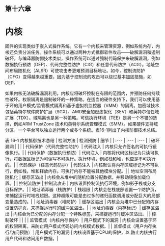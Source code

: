 ## 第十六章

# 内核

固件的实现类似于嵌入式操作系统。它有一个内核来管理资源，例如系统内存，内核还负责分派任务。操作系统可以通过两种方式抵御软件攻击——破解漏洞和遏制破坏。与编译器防御技术类似，操作系统可以通过强制代码保护来破解漏洞，例如数据执行预防（DEP）、代码完整性防护（CIG）和任意代码防护（ACG）。地址空间布局随机化（ALSR）可使攻击者更难预测目标地址。如今，控制流防护（CFG）变得越来越重要，因为基于控制流的攻击可以绕过基本加固措施，如DEP。

如果内核无法破解漏洞利用，内核应将破坏控制在有限的范围内，并预防任何持续性破坏。权限隔离是遏制破坏的一种策略。在适当的硬件支持下，我们可以使用基于环的用户模式/监管模式隔离和基于虚拟机监控器（VMM）的隔离。加密域技术包括英特尔软件防护扩展（SGX）、AMD安全加密虚拟化（SEV）和英特尔信任域扩展（TDX）。域隔离也是另一种策略。可信执行环境（TEE）是另一个不错的选择，例如ARM TrustZone 技术和英特尔系统管理模式（SMM）。如果硬件支持域分区，一个平台可以独立运行两个或多个系统。表16-1列出了内核防御技术总结。

表 16-1 内核抵御技术总结
| 检测方法 | 检测预防 | 细节 |
| :--- | :--- | :--- |
| 破坏漏洞 | | |
| 代码保护（代码完整性防护）| 代码注入 | 内核只允许签名的可执行镜像执行。|
| 代码保护（数据执行预防）| 代码注入 | 内核将代码区标记为只读可执行，将数据区标记为可读写不可执行。执行环境，例如栈和堆，也应是不可执行的。|
| 代码保护（任意代码防护）| 代码注入 | 内核默认将内存区域标记为不可执行，例如栈，堆和释放内存。可执行内存不能被其他模块分配。|
| 地址空间布局随机化 | 缓存区溢出 | 内核会从堆中的随机位置分配数据，并移动镜像加载位置。|
| 控制流防护 | 控制流攻击 | 内核设置控制流执行环境，例如影子栈或分支目标保护。|
| 地址消毒器（栈防护）| 栈超限 | 内核会在栈底部设置一个防护页，来捕捉运行时堆栈超限。这种超限可能是由过多的递归函数调用或分配巨大的局部变量造成的。|
| 地址消毒器（堆防护）| 缓存区溢出 | 内核会为堆中已分配的内存设置防护页，来捕捉运行时的缓冲区溢出。|
| 地址消毒器（内存标记）| 缓存区溢出 | 内核会为已分配的内存分配一个特殊标签，来捕捉运行时缓冲区溢出。|
| 控制破坏 | | |
| 监管模式（内核内存保护）| 用户模式下的漏洞 | 内核会设置基于环的权限隔离，来防止用户模式代码访问内核模式数据。|
| 监督模式（用户内存执行/访问预防）| 用户模式下的漏洞 | 内核设置基于CPU的保护，以 防止内核执行用户代码和访问用户数据。|